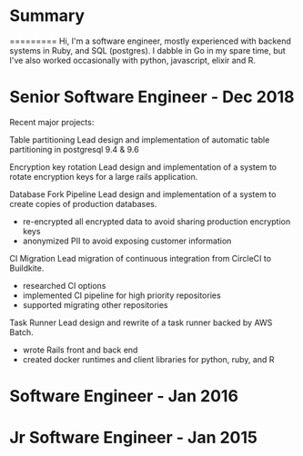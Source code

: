# Summary
=========
Hi, I'm a software engineer, mostly experienced with backend systems in Ruby, and SQL (postgres).  I
dabble in Go in my spare time, but I've also worked occasionally with python, javascript, elixir and
R.

Senior Software Engineer - Dec 2018
===================================

Recent major projects:

Table partitioning
  Lead design and implementation of automatic table partitioning in postgresql 9.4 & 9.6

Encryption key rotation
  Lead design and implementation of a system to rotate encryption keys for a large rails
  application.

Database Fork Pipeline
  Lead design and implementation of a system to create copies of production databases.
  - re-encrypted all encrypted data to avoid sharing production encryption keys
  - anonymized PII to avoid exposing customer information

CI Migration
  Lead migration of continuous integration from CircleCI to Buildkite.
  - researched CI options
  - implemented CI pipeline for high priority repositories
  - supported migrating other repositories

Task Runner
  Lead design and rewrite of a task runner backed by AWS Batch.
  - wrote Rails front and back end
  - created docker runtimes and client libraries for python, ruby, and R

# Software Engineer - Jan 2016
# Jr Software Engineer - Jan 2015

